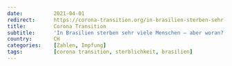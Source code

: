 ```yaml
---
date:          2021-04-01
redirect:      https://corona-transition.org/in-brasilien-sterben-sehr-viele-menschen-aber-an-was
title:         Corona Transition
subtitle:      'In Brasilien sterben sehr viele Menschen – aber woran?'
country:       CH
categories:    [Zahlen, Impfung]
tags:          [corona transition, sterblichkeit, brasilien]
---
```

